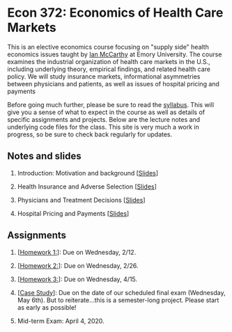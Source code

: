 # Econ 372: Economics of Health Care Markets

This is an elective economics course focusing on "supply side" health economics issues taught by [Ian McCarthy](http://ianmccarthyecon.com) at Emory University. The course examines the industrial organization of health care markets in the U.S., including underlying theory,
empirical findings, and related health care policy. We will study insurance markets, informational asymmetries between physicians and patients, as well as issues of hospital pricing and payments

Before going much further, please be sure to read the [syllabus](Syllabus/Econ372-Syllabus.pdf). This will give you a sense of what to expect in the course as well as details of specific assignments and projects. Below are the lecture notes and underlying code files for the class. This site is very much a work in progress, so be sure to check back regularly for updates. 

## Notes and slides
1. Introduction: Motivation and background \[[Slides](01-Introduction/01-Introduction.html)\]

2. Health Insurance and Adverse Selection \[[Slides](02-Insurance/02-Insurance.html)\]

3. Physicians and Treatment Decisions \[[Slides](03-Agency/03-Agency.html)\]

4. Hospital Pricing and Payments \[[Slides](04-Pricing/04-Pricing.html)\]


## Assignments
1. \[[Homework 1:](homework/hwk-1/hwk1-instructions.html)\]: Due on Wednesday, 2/12.

2. \[[Homework 2:](homework/hwk-2/hwk2-instructions.html)\]: Due on Wednesday, 2/26.

3. \[[Homework 3:](homework/hwk-3/hwk3-instructions.html)\]: Due on Wednesday, 4/15.

4. \[[Case Study](case-study/instructions.html)\]: Due on the date of our scheduled final exam (Wednesday, May 6th). But to reiterate...this is a semester-long project. Please start as early as possible!

5. Mid-term Exam: April 4, 2020.